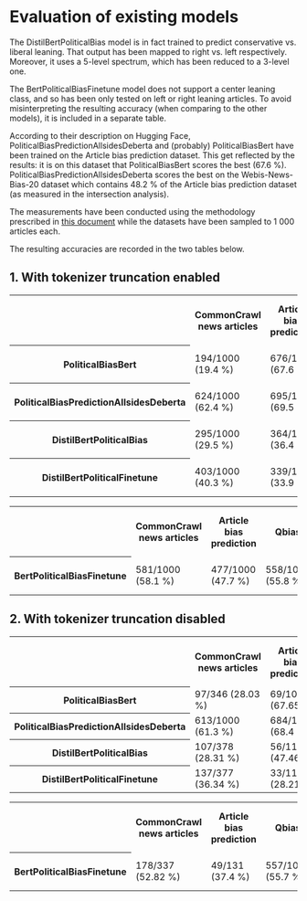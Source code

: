 # Evaluation of existing models

The DistilBertPoliticalBias model is in fact trained to predict conservative vs. liberal leaning. That output has been
mapped to right vs. left respectively. Moreover, it uses a 5-level spectrum, which has been reduced to a 3-level one.

The BertPoliticalBiasFinetune model does not support a center leaning class, and so has been only tested on left or
right leaning articles. To avoid misinterpreting the resulting accuracy (when comparing to the other models), it is
included in a separate table.

According to their description on Hugging Face, PoliticalBiasPredictionAllsidesDeberta and (probably) PoliticalBiasBert
have been trained on the Article bias prediction dataset. This get reflected by the results: it is on this dataset that
PoliticalBiasBert scores the best (67.6 %). PoliticalBiasPredictionAllsidesDeberta scores the best on the
Webis-News-Bias-20 dataset which contains 48.2 % of the Article bias prediction dataset (as measured in the intersection
analysis).

The measurements have been conducted using the methodology prescribed in [this document](../model_evaluation) while the
datasets have been sampled to 1 000 articles each.

The resulting accuracies are recorded in the two tables below.

## 1. With tokenizer truncation enabled

<table>
    <tr>
        <th></th>
        <th>CommonCrawl news articles</th>
        <th>Article bias prediction</th>
        <th>Qbias</th>
        <th>Webis-News-Bias-20</th>
        <th>Webis-Bias-Flipper-18</th>
        <th>GPT-4 political bias</th>
    </tr>
    <tr>
        <th>PoliticalBiasBert</th>
        <td>194/1000 (19.4 %)</td>
        <td>676/1000 (67.6 %)</td>
        <td>399/1000 (39.9 %)</td>
        <td>530/1000 (53.0 %)</td>
        <td>449/1000 (44.9 %)</td>
        <td>190/612 (31.05 %)</td>
    </tr>
    <tr>
        <th>PoliticalBiasPredictionAllsidesDeberta</th>
        <td>624/1000 (62.4 %)</td>
        <td>695/1000 (69.5 %)</td>
        <td>528/1000 (52.8 %)</td>
        <td>772/1000 (77.2 %)</td>
        <td>659/1000 (65.9 %)</td>
        <td>188/612 (30.72 %)</td>
    </tr>
    <tr>
        <th>DistilBertPoliticalBias</th>
        <td>295/1000 (29.5 %)</td>
        <td>364/1000 (36.4 %)</td>
        <td>318/1000 (31.8 %)</td>
        <td>390/1000 (39.0 %)</td>
        <td>387/1000 (38.7 %)</td>
        <td>502/612 (82.03 %)</td>
    </tr>
    <tr>
        <th>DistilBertPoliticalFinetune</th>
        <td>403/1000 (40.3 %)</td>
        <td>339/1000 (33.9 %)</td>
        <td>460/1000 (46.0 %)</td>
        <td>430/1000 (43.0 %)</td>
        <td>367/1000 (36.7 %)</td>
        <td>271/612 (44.28 %)</td>
    </tr>
</table>

<table>
    <tr>
        <th></th>
        <th>CommonCrawl news articles</th>
        <th>Article bias prediction</th>
        <th>Qbias</th>
        <th>Webis-News-Bias-20</th>
        <th>Webis-Bias-Flipper-18</th>
        <th>GPT-4 political bias</th>
    </tr>
    <tr>
        <th>BertPoliticalBiasFinetune</th>
        <td>581/1000 (58.1 %)</td>
        <td>477/1000 (47.7 %)</td>
        <td>558/1000 (55.8 %)</td>
        <td>561/1000 (56.1 %)</td>
        <td>411/1000 (41.1 %)</td>
        <td>294/612 (48.04 %)</td>
    </tr>
</table>

## 2. With tokenizer truncation disabled

<table>
    <tr>
        <th></th>
        <th>CommonCrawl news articles</th>
        <th>Article bias prediction</th>
        <th>Qbias</th>
        <th>Webis-News-Bias-20</th>
        <th>Webis-Bias-Flipper-18</th>
    </tr>
    <tr>
        <th>PoliticalBiasBert</th>
        <td>97/346 (28.03 %)</td>
        <td>69/102 (67.65 %)</td>
        <td>420/1000 (42.0 %)</td>
        <td>89/180 (49.44 %)</td>
        <td>102/185 (55.14 %)</td>
    </tr>
    <tr>
        <th>PoliticalBiasPredictionAllsidesDeberta</th>
        <td>613/1000 (61.3 %)</td>
        <td>684/1000 (68.4 %)</td>
        <td>535/1000 (53.5 %)</td>
        <td>764/1000 (76.4 %)</td>
        <td>678/1000 (67.8 %)</td>
    </tr>
    <tr>
        <th>DistilBertPoliticalBias</th>
        <td>107/378 (28.31 %)</td>
        <td>56/118 (47.46 %)</td>
        <td>357/1000 (35.7 %)</td>
        <td>110/191 (57.59 %)</td>
        <td>113/206 (54.85 %)</td>
    </tr>
    <tr>
        <th>DistilBertPoliticalFinetune</th>
        <td>137/377 (36.34 %)</td>
        <td>33/117 (28.21 %)</td>
        <td>446/1000 (44.6 %)</td>
        <td>50/189 (26.46 %)</td>
        <td>54/194 (27.84 %)</td>
    </tr>
</table>

<table>
    <tr>
        <th></th>
        <th>CommonCrawl news articles</th>
        <th>Article bias prediction</th>
        <th>Qbias</th>
        <th>Webis-News-Bias-20</th>
        <th>Webis-Bias-Flipper-18</th>
    </tr>
    <tr>
        <th>BertPoliticalBiasFinetune</th>
        <td>178/337 (52.82 %)</td>
        <td>49/131 (37.4 %)</td>
        <td>557/1000 (55.7 %)</td>
        <td>67/183 (36.61 %)</td>
        <td>95/247 (38.46 %)</td>
    </tr>
</table>
